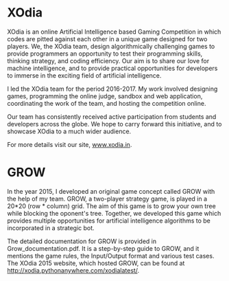 # XOdia

XOdia is an online Artificial Intelligence based Gaming Competition in which codes are pitted against each other in a unique game designed for two players. We, the XOdia team, design algorithmically challenging games to provide programmers an opportunity to test their programming skills, thinking strategy, and coding efficiency. Our aim is to share our love for machine intelligence, and to provide practical opportunities for developers to immerse in the exciting field of artificial intelligence.

I led the XOdia team for the period 2016-2017. My work involved designing games, programming the online judge, sandbox and web application, coordinating the work of the team, and hosting the competition online.

Our team has consistently received active participation from students and developers across the globe. We hope to carry forward this initiative, and to showcase XOdia to a much wider audience.

For more details visit our site, www.xodia.in.

# GROW

In the year 2015, I developed an original game concept called GROW with the help of my team. GROW, a two-player strategy game, is played in a 20*20 (row * column) grid. The aim of this game is to grow your own tree while blocking the oponent's tree. Together, we developed this game which provides multiple opportunities for artificial intelligence algorithms to be incorporated in a strategic bot.

The detailed documentation for GROW is provided in Grow_documentation.pdf. It is a step-by-step guide to GROW, and it mentions the game rules, the Input/Output format and various test cases. The XOdia 2015 website, which hosted GROW, can be found at http://xodia.pythonanywhere.com/xodialatest/.
